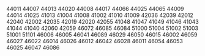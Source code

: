 44011
44007
44013
44020
44008
44017
44066
44025
44065
44009
44014
41025
41013
41004
41008
41002
41010
41009
42036
42039
42012
42040
42002
42035
42019
42020
42055
41048
41047
41049
41046
41043
41044
41040
42060
42059
46072
46085
46084
51000
51004
51002
51003
51001
51101
46006
46005
46041
46089
46029
46050
46015
46002
46059
46027
46022
46014
46026
46012
46042
46028
46011
46054
46053
46025
46047
46086
